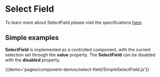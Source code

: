# Select Field

To learn more about SelectField please visit the specifications [here](https://material.io/guidelines/components/menus.html#menus-usage).

## Simple examples

**SelectField** is implemented as a controlled component, with the current selection set through the **value** property. The **SelectField** can be disabled with the **disabled** property.

{{demo='pages/component-demos/select-field/SimpleSelectField.js'}}

